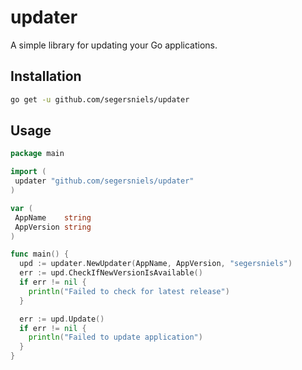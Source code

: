 # updater

A simple library for updating your Go applications.

## Installation

```bash
go get -u github.com/segersniels/updater
```

## Usage

```go
package main

import (
 updater "github.com/segersniels/updater"
)

var (
 AppName    string
 AppVersion string
)

func main() {
  upd := updater.NewUpdater(AppName, AppVersion, "segersniels")
  err := upd.CheckIfNewVersionIsAvailable()
  if err != nil {
    println("Failed to check for latest release")
  }

  err := upd.Update()
  if err != nil {
    println("Failed to update application")
  }
}
```
